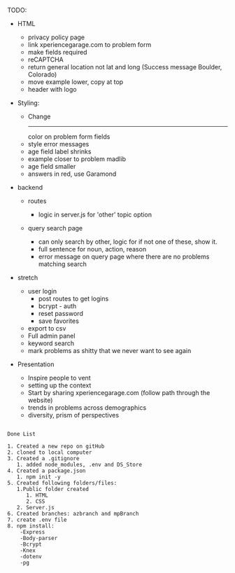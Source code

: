 TODO:

- HTML  
  - privacy policy page
  - link xperiencegarage.com to problem form
  - make fields required
  - reCAPTCHA
  - return general location not lat and long (Success message Boulder, Colorado)
  - move example lower, copy at top
  - header with logo

- Styling:
  - Change <hr> color on problem form fields
  - style error messages
  - age field label shrinks
  - example closer to problem madlib
  - age field smaller
  - answers in red, use Garamond

- backend
  - routes
    - logic in server.js for 'other' topic option

  - query search page
    - can only search by other, logic for if not one of these, show it.
    - full sentence for noun, action, reason
    - error message on query page where there are no problems matching search

- stretch
  - user login
    - post routes to get logins
    - bcrypt - auth
    - reset password
    - save favorites
  - export to csv
  - Full admin panel
  - keyword search
  - mark problems as shitty that we never want to see again

- Presentation
  - Inspire people to vent
  - setting up the context
  - Start by sharing xperiencegarage.com (follow path through the website)
  - trends in problems across demographics
  - diversity, prism of perspectives



```

Done List

1. Created a new repo on gitHub
2. cloned to local computer
3. Created a .gitignore
   1. added node_modules, .env and DS_Store
4. Created a package.json
   1. npm init -y
5. Created following folders/files:
   1.Public folder created
      1. HTML
      2. CSS
   2. Server.js
6. Created branches: azbranch and mpBranch
7. create .env file
8. npm install:
    -Express
    -Body-parser
    -Bcrypt
    -Knex
    -dotenv
    -pg
